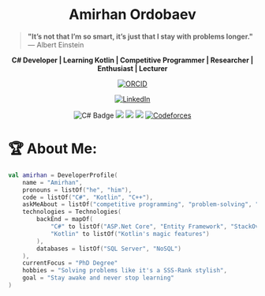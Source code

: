 <h1 align="center">Amirhan Ordobaev</h1>

> **"It’s not that I’m so smart, it’s just that I stay with problems longer."**  
> — Albert Einstein

<p align="center">
  <b>C# Developer | Learning Kotlin | Competitive Programmer | Researcher | Enthusiast | Lecturer</b>
</p>
<p align="center">
  <a href="https://orcid.org/0009-0008-2713-3539" target="_blank">
    <img src="https://img.shields.io/badge/ORCID-0009--0008--2713--3539-A6CE39?style=for-the-badge&logo=orcid&logoColor=white" alt="ORCID">
  </a>
</p>
<p align="center">
<a href="https://www.linkedin.com/in/amirhan-ordobaev-47543023b/" target="_blank">
<img src="https://img.shields.io/static/v1?label=LinkedIn&message=Connect&color=0077B5&style=for-the-badge&logo=linkedin&logoColor=white" alt="LinkedIn">
  </a>
</p>
  </a>
</p>
<p align="center">
  <img src="https://img.shields.io/badge/C%23-%2368217A?style=for-the-badge&logo=c-sharp&logoColor=white" alt="C# Badge">
  <img src="https://img.shields.io/badge/C%2B%2B-%2300599C.svg?style=for-the-badge&logo=c%2B%2B&logoColor=white">
  <img src="https://img.shields.io/badge/Kotlin-%237F52FF.svg?style=for-the-badge&logo=kotlin&logoColor=white">
  <img src="https://img.shields.io/badge/ICPC-%230092CC.svg?style=for-the-badge&logo=codeforces&logoColor=white">
  <a href="https://codeforces.com/profile/amirhanordobaev" target="_blank">
    <img src="https://img.shields.io/badge/Codeforces-007ACC?style=for-the-badge&logo=codeforces&logoColor=white" alt="Codeforces">
  </a>
</p>
    
# 🏆 About Me:

```Kotlin
val amirhan = DeveloperProfile(
    name = "Amirhan",
    pronouns = listOf("he", "him"),
    code = listOf("C#", "Kotlin", "C++"),
    askMeAbout = listOf("competitive programming", "problem-solving", "researching", "debugging in the middle of the night"),
    technologies = Technologies(
        backEnd = mapOf(
            "C#" to listOf("ASP.Net Core", "Entity Framework", "StackOverflow FAQs"),
            "Kotlin" to listOf("Kotlin's magic features")
        ),
        databases = listOf("SQL Server", "NoSQL")
    ),
    currentFocus = "PhD Degree"
    hobbies = "Solving problems like it's a SSS-Rank stylish",
    goal = "Stay awake and never stop learning"
)
```

